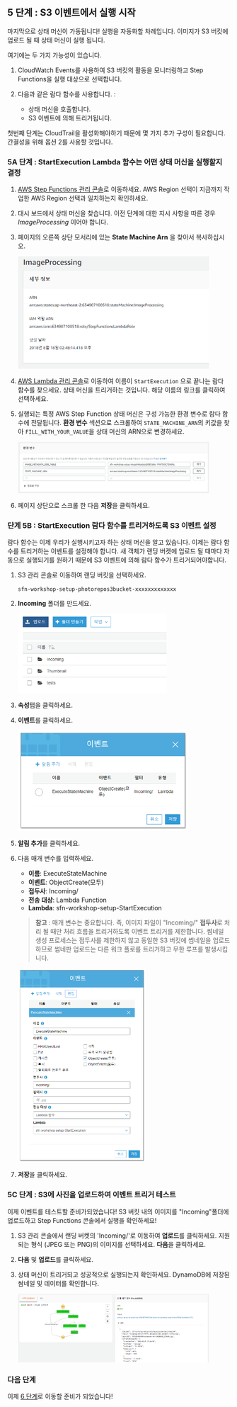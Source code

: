 ## 5 단계 : S3 이벤트에서 실행 시작

마지막으로 상태 머신이 가동됩니다! 실행을 자동화할 차례입니다.
이미지가 S3 버킷에 업로드 될 때 상태 머신이 실행 됩니다.

여기에는 두 가지 가능성이 있습니다.

1. CloudWatch Events를 사용하여 S3 버킷의 활동을 모니터링하고 Step Functions을 실행 대상으로 선택합니다.

1. 다음과 같은 람다 함수를 사용합니다. :
	- 상태 머신을 호출합니다.
	- S3 이벤트에 의해 트리거됩니다.

첫번째 단계는 CloudTrail을 활성화해야하기 때문에 몇 가지 추가 구성이 필요합니다. 간결성을 위해 옵션 2를 사용할 것입니다.

### 5A 단계 : StartExecution Lambda 함수는 어떤 상태 머신을 실행할지 결정

1. [AWS Step Functions 관리 콘솔](http://console.aws.amazon.com/states/home)로 이동하세요. AWS Region 선택이 지금까지 작업한 AWS Region 선택과 일치하는지 확인하세요.

1. 대시 보드에서 상태 머신을 찾습니다. 이전 단계에 대한 지시 사항을 따른 경우 *ImageProcessing* 이어야 합니다.

1. 페이지의 오른쪽 상단 모서리에 있는 **State Machine Arn** 을 찾아서 복사하십시오.

	<img src="images/5a-state-machine-arn-newer.png" width="90%">

1. [AWS Lambda 관리 콘솔](https://console.aws.amazon.com/lambda/home)로 이동하여 이름이 `StartExecution` 으로 끝나는 람다 함수를 찾으세요. 상태 머신을 트리거하는 것입니다. 해당 이름의 링크를 클릭하여 선택하세요.

1. 실행되는 특정 AWS Step Function 상태 머신은 구성 가능한 환경 변수로 람다 함수에 전달됩니다. **환경 변수** 섹션으로 스크롤하여 `STATE_MACHINE_ARN`의 키값을 찾아 `FILL_WITH_YOUR_VALUE`을 상태 머신의 ARN으로 변경하세요.

	<img src="images/5a-enviroment-variables.png" width="90%">

1. 페이지 상단으로 스크롤 한 다음 **저장**을 클릭하세요.

### 단계 5B : StartExecution 람다 함수를 트리거하도록 S3 이벤트 설정

람다 함수는 이제 우리가 실행시키고자 하는 상태 머신을 알고 있습니다. 이제는 람다 함수를 트리거하는 이벤트를 설정해야 합니다. 새 객체가 랜딩 버켓에 업로드 될 때마다 자동으로 실행되기를 원하기 때문에 S3 이벤트에 의해 람다 함수가 트리거되어야합니다.

1. S3 관리 콘솔로 이동하여 랜딩 버킷을 선택하세요.

	```
	sfn-workshop-setup-photorepos3bucket-xxxxxxxxxxxxx
	```

1. **Incoming** 폴더를 만드세요. 

	<img src="images/5b-s3-incoming-folder.png" width="70%">

1. **속성**탭을 클릭하세요.

1. **이벤트**를 클릭하세요.

	<img src="images/5b-s3-events.png" width="80%">

1. **알림 추가**를 클릭하세요.

1. 다음 매개 변수를 입력하세요.
	- **이름**: ExecuteStateMachine
	- **이벤트**: ObjectCreate(모두)
	- **접두사**: Incoming/
	- **전송 대상**: Lambda Function
	- **Lambda**: sfn-workshop-setup-StartExecution

	>**참고** : 매개 변수는 중요합니다. 즉, 이미지 파일이 "Incoming/" **접두사**로 처리 될 때만 처리 흐름을 트리거하도록 이벤트 트리거를 제한합니다. 썸네일 생성 프로세스는 접두사를 제한하지 않고 동일한 S3 버킷에 썸네일을 업로드하므로 썸네판 업로드는 다른 워크 플로를 트리거하고 무한 루프를 발생시킵니다.

	<img src="images/5b-s3-event-configuration.png" width="60%">
	
1. **저장**을 클릭하세요.

### 5C 단계 : S3에 사진을 업로드하여 이벤트 트리거 테스트

이제 이벤트를 테스트할 준비가되었습니다! S3 버킷 내의 이미지를 "Incoming"폴더에 업로드하고 Step Functions 콘솔에서 실행을 확인하세요!

1. S3 관리 콘솔에서 랜딩 버켓의 'Incoming/'로 이동하여 **업로드**를 클릭하세요. 지원되는 형식 (JPEG 또는 PNG)의 이미지를 선택하세요. **다음**을 클릭하세요.

1. **다음** 및 **업로드**를 클릭하세요.

1. 상태 머신이 트리거되고 성공적으로 실행되는지 확인하세요. DynamoDB에 저장된 쌈네일 및 데이터를 확인합니다.

	<img src="images/5c-state-machine-execution.png" width="90%">


### 다음 단계
이제 [6 단계](step-6.md)로 이동할 준비가 되었습니다!


